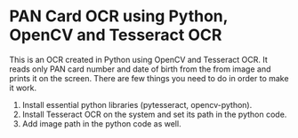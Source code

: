# PAN Card OCR using Python, OpenCV and Tesseract OCR
This is an OCR created in Python using OpenCV and Tesseract OCR. It reads only PAN card number and date of birth from the from image and prints it on the screen.
There are few things you need to do in order to make it work.

1. Install essential python libraries (pytesseract, opencv-python).
2. Install Tesseract OCR on the system and set its path in the python code.
3. Add image path in the python code as well.